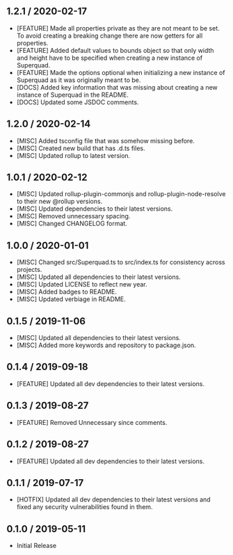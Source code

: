 ## 1.2.1 / 2020-02-17
- [FEATURE] Made all properties private as they are not meant to be set. To avoid creating a breaking change there are now getters for all properties. 
- [FEATURE] Added default values to bounds object so that only width and height have to be specified when creating a new instance of Superquad.
- [FEATURE] Made the options optional when initializing a new instance of Superquad as it was originally meant to be.
- [DOCS] Added key information that was missing about creating a new instance of Superquad in the README.
- [DOCS] Updated some JSDOC comments.

## 1.2.0 / 2020-02-14
- [MISC] Added tsconfig file that was somehow missing before.
- [MISC] Created new build that has .d.ts files.
- [MISC] Updated rollup to latest version.

## 1.0.1 / 2020-02-12
- [MISC] Updated rollup-plugin-commonjs and rollup-plugin-node-resolve to their new @rollup versions.
- [MISC] Updated dependencies to their latest versions.
- [MISC] Removed unnecessary spacing.
- [MISC] Changed CHANGELOG format.

## 1.0.0 / 2020-01-01
- [MISC] Changed src/Superquad.ts to src/index.ts for consistency across projects.
- [MISC] Updated all dependencies to their latest versions.
- [MISC] Updated LICENSE to reflect new year.
- [MISC] Added badges to README.
- [MISC] Updated verbiage in README.

## 0.1.5 / 2019-11-06
- [MISC] Updated all dependencies to their latest versions.
- [MISC] Added more keywords and repository to package.json.

## 0.1.4 / 2019-09-18
- [FEATURE] Updated all dev dependencies to their latest versions.

## 0.1.3 / 2019-08-27
- [FEATURE] Removed Unnecessary since comments.

## 0.1.2 / 2019-08-27
- [FEATURE] Updated all dev dependencies to their latest versions.

## 0.1.1 / 2019-07-17
- [HOTFIX] Updated all dev dependencies to their latest versions and fixed any security vulnerabilities found in them.

## 0.1.0 / 2019-05-11
- Initial Release